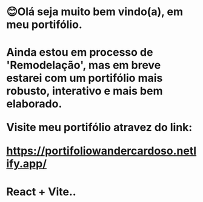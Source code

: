 <h1>😊Olá seja muito bem vindo(a), em meu portifólio.<h1>

Ainda estou em processo de 'Remodelação', mas em breve estarei com um portifólio mais robusto, interativo e mais bem elaborado.

Visite meu portifólio atravez do link:

https://portifoliowandercardoso.netlify.app/

# React + Vite..